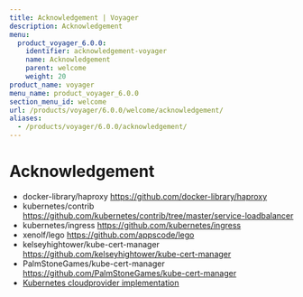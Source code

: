 ```yaml
---
title: Acknowledgement | Voyager
description: Acknowledgement
menu:
  product_voyager_6.0.0:
    identifier: acknowledgement-voyager
    name: Acknowledgement
    parent: welcome
    weight: 20
product_name: voyager
menu_name: product_voyager_6.0.0
section_menu_id: welcome
url: /products/voyager/6.0.0/welcome/acknowledgement/
aliases:
  - /products/voyager/6.0.0/acknowledgement/
---
```


# Acknowledgement

 - docker-library/haproxy https://github.com/docker-library/haproxy
 - kubernetes/contrib https://github.com/kubernetes/contrib/tree/master/service-loadbalancer
 - kubernetes/ingress https://github.com/kubernetes/ingress
 - xenolf/lego https://github.com/appscode/lego
 - kelseyhightower/kube-cert-manager https://github.com/kelseyhightower/kube-cert-manager
 - PalmStoneGames/kube-cert-manager https://github.com/PalmStoneGames/kube-cert-manager
 - [Kubernetes cloudprovider implementation](https://github.com/kubernetes/kubernetes/tree/master/pkg/cloudprovider)
